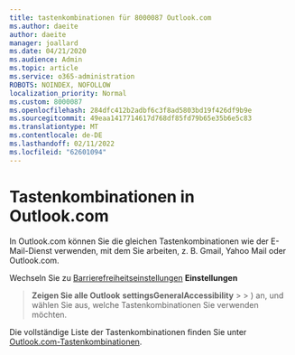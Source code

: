 ```yaml
---
title: tastenkombinationen für 8000087 Outlook.com
ms.author: daeite
author: daeite
manager: joallard
ms.date: 04/21/2020
ms.audience: Admin
ms.topic: article
ms.service: o365-administration
ROBOTS: NOINDEX, NOFOLLOW
localization_priority: Normal
ms.custom: 8000087
ms.openlocfilehash: 284dfc412b2adbf6c3f8ad5803bd19f426df9b9e
ms.sourcegitcommit: 49eaa1417714617d768df85fd79b65e35b6e5c83
ms.translationtype: MT
ms.contentlocale: de-DE
ms.lasthandoff: 02/11/2022
ms.locfileid: "62601094"
---
```

# <a name="keyboard-shortcuts-in-outlookcom"></a>Tastenkombinationen in Outlook.com

In Outlook.com können Sie die gleichen Tastenkombinationen wie der E-Mail-Dienst verwenden, mit dem Sie arbeiten, z. B. Gmail, Yahoo Mail oder Outlook.com.

Wechseln Sie zu [Barrierefreiheitseinstellungen](https://go.microsoft.com/fwlink/?linkid=2080840) **Einstellungen** 
 > **Zeigen Sie alle Outlook** **settingsGeneralAccessibility** >  > ) an, und wählen Sie aus, welche Tastenkombinationen Sie verwenden möchten.

Die vollständige Liste der Tastenkombinationen finden Sie unter [Outlook.com-Tastenkombinationen](https://support.microsoft.com/topic/keyboard-shortcuts-for-outlook-3cdeb221-7ae5-4c1d-8c1d-9e63216c1efd).